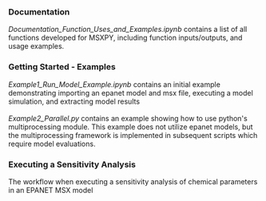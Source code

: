 ### Documentation

*Documentation_Function_Uses_and_Examples.ipynb* contains a list of all functions developed for MSXPY, including function inputs/outputs, and usage examples. 

### Getting Started - Examples
*Example1_Run_Model_Example.ipynb* contains an initial example demonstrating importing an epanet model and msx file, executing a model simulation, and extracting model results
<br>
<br>
*Example2_Parallel.py* contains an example showing how to use python's multiprocessing module. This example does not utilize epanet models, but the multiprocessing framework is implemented in subsequent scripts which require model evaluations.

### Executing a Sensitivity Analysis

The workflow when executing a sensitivity analysis of chemical parameters in an EPANET MSX model 
